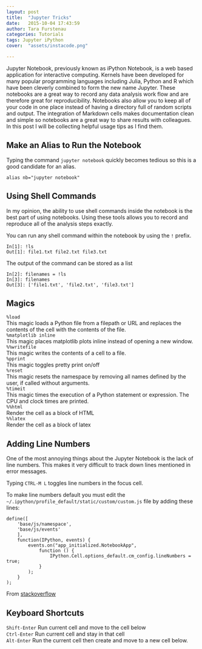 ```yaml
---
layout: post
title:  "Jupyter Tricks"
date:   2015-10-04 17:43:59
author: Tara Furstenau
categories: Tutorials
tags: Jupyter iPython
cover:  "assets/instacode.png"

---
```


Jupyter Notebook, previously known as iPython Notebook, is a web based application for interactive computing. Kernels have been developed for many popular programming languages including Julia, Python and R which have been cleverly combined to form the new name Jupyter.  These notebooks are a great way to record any data analysis work flow and are therefore great for reproducibility.  Notebooks also allow you to keep all of your code in one place instead of having a directory full of random scripts and output.  The integration of Markdown cells makes documentation clean and simple so notebooks are a great way to share results with colleagues.  In this post I will be collecting helpful usage tips as I find them.

## Make an Alias to Run the Notebook
Typing the command `jupyter notebook` quickly becomes tedious so this is a good candidate for an alias.

	alias nb="jupyter notebook"

## Using Shell Commands
In my opinion, the ability to use shell commands inside the notebook is the best part of using notebooks.  Using these tools allows you to record and reproduce all of the analysis steps exactly.  

You can run any shell command within the notebook by using the `!` prefix.

	In[1]: !ls
	Out[1]: file1.txt file2.txt file3.txt

The output of the command can be stored as a list

	In[2]: filenames = !ls
	In[3]: filenames
	Out[3]: ['file1.txt', 'file2.txt', 'file3.txt']

## Magics
```%load```  
This magic loads a Python file from a filepath or URL and replaces the contents of the cell with the contents of the file.  
```%matplotlib inline```  
This magic places matplotlib plots inline instead of opening a new window.  
```%%writefile```  
This magic writes the contents of a cell to a file.  
```%pprint```  
This magic toggles pretty print on/off  
```%reset```  
This magic resets the namespace by removing all names defined by the user, if called without arguments.  
```%timeit```  
This magic times the execution of a Python statement or expression. The CPU and clock times are printed.  
```%%html```  
Render the cell as a block of HTML  
```%%latex```  
Render the cell as a block of latex  


## Adding Line Numbers
One of the most annoying things about the Jupyter Notebook is the lack of line numbers. This makes it very difficult to track down lines mentioned in error messages.

Typing `CTRL-M L` toggles line numbers in the focus cell.

To make line numbers default you must edit the `~/.ipython/profile_default/static/custom/custom.js` file by adding these lines:

	define([
	    'base/js/namespace',
	    'base/js/events'
	    ],
	    function(IPython, events) {
	        events.on("app_initialized.NotebookApp",
	            function () {
	                IPython.Cell.options_default.cm_config.lineNumbers = true;
	            }
	        );
	    }
	);

From [stackoverflow](http://stackoverflow.com/questions/20197471/how-to-display-line-numbers-in-ipython-notebook-code-cell-by-default)

## Keyboard Shortcuts
`Shift-Enter` Run current cell and move to the cell below  
`Ctrl-Enter` Run current cell and stay in that cell  
`Alt-Enter` Run the current cell then create and move to a new cell below.
